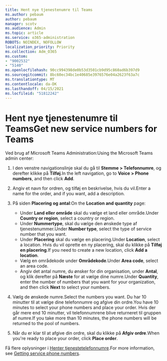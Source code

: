 ```yaml
---
title: Hent nye tjenestenumre til Teams
ms.author: pebaum
author: pebaum
manager: scotv
ms.audience: Admin
ms.topic: article
ms.service: o365-administration
ROBOTS: NOINDEX, NOFOLLOW
localization_priority: Priority
ms.collection: Adm_O365
ms.custom:
- "9002532"
- "5140"
ms.openlocfilehash: 90cc994398de0b53d3501cb9d95c860ad6b397d9
ms.sourcegitcommit: 8bc60ec34bc1e40685e3976576e04a2623f63a7c
ms.translationtype: MT
ms.contentlocale: da-DK
ms.lasthandoff: 04/15/2021
ms.locfileid: "51812242"
---
```

# <a name="get-new-service-numbers-for-teams"></a><span data-ttu-id="418f6-102">Hent nye tjenestenumre til Teams</span><span class="sxs-lookup"><span data-stu-id="418f6-102">Get new service numbers for Teams</span></span>

<span data-ttu-id="418f6-103">Ved brug af Microsoft Teams Administration:</span><span class="sxs-lookup"><span data-stu-id="418f6-103">Using the Microsoft Teams admin center:</span></span>

1. <span data-ttu-id="418f6-104">I den venstre navigationslinje skal du gå til **Stemme > Telefonnumre**, og derefter klikke på **Tilføj**.</span><span class="sxs-lookup"><span data-stu-id="418f6-104">In the left navigation, go to **Voice > Phone numbers**, and then click **Add**.</span></span>
2. <span data-ttu-id="418f6-105">Angiv et navn for ordren, og tilføj en beskrivelse, hvis du vil.</span><span class="sxs-lookup"><span data-stu-id="418f6-105">Enter a name for the order, and if you want, add a description.</span></span>
3. <span data-ttu-id="418f6-106">På siden **Placering og antal**:</span><span class="sxs-lookup"><span data-stu-id="418f6-106">On the **Location and quantity** page:</span></span>

    - <span data-ttu-id="418f6-107">Under **Land eller område** skal du vælge et land eller område.</span><span class="sxs-lookup"><span data-stu-id="418f6-107">Under **Country or region**, select a country or region.</span></span>
    - <span data-ttu-id="418f6-108">Under **Nummertype**, skal du vælge den ønskede type af tjenestenummer.</span><span class="sxs-lookup"><span data-stu-id="418f6-108">Under **Number type**, select the type of service number that you want.</span></span>
    - <span data-ttu-id="418f6-109">Under **Placering** skal du vælge en placering.</span><span class="sxs-lookup"><span data-stu-id="418f6-109">Under **Location**, select a location.</span></span> <span data-ttu-id="418f6-110">Hvis du vil oprette en ny placering, skal du klikke på **Tilføj en placering**.</span><span class="sxs-lookup"><span data-stu-id="418f6-110">If you need to create a new location, click **Add a location**.</span></span>
    - <span data-ttu-id="418f6-111">Vælg en områdekode under **Områdekode**.</span><span class="sxs-lookup"><span data-stu-id="418f6-111">Under **Area code**, select an area code.</span></span>
    - <span data-ttu-id="418f6-112">Angiv det antal numre, du ønsker for din organisation, under **Antal**, og klik derefter på **Næste** for at vælge dine numre.</span><span class="sxs-lookup"><span data-stu-id="418f6-112">Under **Quantity**, enter the number of numbers that you want for your organization, and then click **Next** to select your numbers.</span></span>
    
4. <span data-ttu-id="418f6-113">Vælg de ønskede numre.</span><span class="sxs-lookup"><span data-stu-id="418f6-113">Select the numbers you want.</span></span> <span data-ttu-id="418f6-114">Du har 10 minutter til at vælge dine telefonnumre og afgive din ordre.</span><span class="sxs-lookup"><span data-stu-id="418f6-114">You have 10 minutes to select your phone numbers and place your order.</span></span> <span data-ttu-id="418f6-115">Hvis der går mere end 10 minutter, vil telefonnumrene blive returneret til gruppen af numre.</span><span class="sxs-lookup"><span data-stu-id="418f6-115">If you take more than 10 minutes, the phone numbers will be returned to the pool of numbers.</span></span>
5. <span data-ttu-id="418f6-116">Når du er klar til at afgive din ordre, skal du klikke på **Afgiv ordre**.</span><span class="sxs-lookup"><span data-stu-id="418f6-116">When you're ready to place your order, click **Place order**.</span></span>

<span data-ttu-id="418f6-117">Få flere oplysninger i [Henter tjenestetelefonnumre](https://docs.microsoft.com/microsoftteams/getting-service-phone-numbers).</span><span class="sxs-lookup"><span data-stu-id="418f6-117">For more information, see [Getting service phone numbers](https://docs.microsoft.com/microsoftteams/getting-service-phone-numbers).</span></span>
